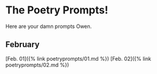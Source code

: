 # The Poetry Prompts!
Here are your damn prompts Owen.

## February
[Feb. 01]({% link poetryprompts/01.md %})
[Feb. 02]({% link poetryprompts/02.md %})
